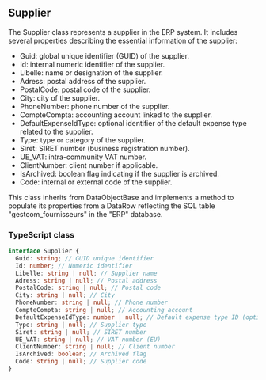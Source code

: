 ﻿## Supplier

The Supplier class represents a supplier in the ERP system. It includes several properties describing the essential information of the supplier:

- Guid: global unique identifier (GUID) of the supplier.
- Id: internal numeric identifier of the supplier.
- Libelle: name or designation of the supplier.
- Adress: postal address of the supplier.
- PostalCode: postal code of the supplier.
- City: city of the supplier.
- PhoneNumber: phone number of the supplier.
- CompteCompta: accounting account linked to the supplier.
- DefaultExpenseIdType: optional identifier of the default expense type related to the supplier.
- Type: type or category of the supplier.
- Siret: SIRET number (business registration number).
- UE_VAT: intra-community VAT number.
- ClientNumber: client number if applicable.
- IsArchived: boolean flag indicating if the supplier is archived.
- Code: internal or external code of the supplier.

This class inherits from DataObjectBase and implements a method to populate its properties from a DataRow reflecting the SQL table "gestcom_fournisseurs" in the "ERP" database.

### TypeScript class
```typescript
interface Supplier {
  Guid: string; // GUID unique identifier
  Id: number; // Numeric identifier
  Libelle: string | null; // Supplier name
  Adress: string | null; // Postal address
  PostalCode: string | null; // Postal code
  City: string | null; // City
  PhoneNumber: string | null; // Phone number
  CompteCompta: string | null; // Accounting account
  DefaultExpenseIdType: number | null; // Default expense type ID (optional)
  Type: string | null; // Supplier type
  Siret: string | null; // SIRET number
  UE_VAT: string | null; // VAT number (EU)
  ClientNumber: string | null; // Client number
  IsArchived: boolean; // Archived flag
  Code: string | null; // Supplier code
}
```